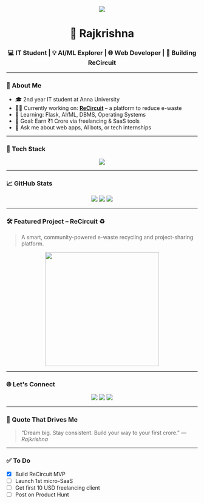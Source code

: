 <!-- Rajkrishna GitHub Profile README -->

<p align="center">
  <img src="https://readme-typing-svg.herokuapp.com?lines=Hi,+I'm+Rajkrishna;Web+Developer+%7C+AI+Explorer;Building+ReCircuit+♻️&center=true&width=500&height=45&color=00BFFF&vCenter=true&size=22" />
</p>

<h1 align="center">🌟 Rajkrishna</h1>
<h3 align="center">💻 IT Student | 💡 AI/ML Explorer | 🌐 Web Developer | 🚀 Building ReCircuit</h3>

---

### 🧠 About Me

- 🎓 2nd year IT student at Anna University  
- 🧑‍💻 Currently working on: **[ReCircuit](https://github.com/Krishna-js45/ReCircuit)** – a platform to reduce e-waste  
- 🌱 Learning: Flask, AI/ML, DBMS, Operating Systems  
- 🎯 Goal: Earn ₹1 Crore via freelancing & SaaS tools  
- 💬 Ask me about web apps, AI bots, or tech internships

---

### 🚀 Tech Stack

<p align="center">
  <img src="https://skillicons.dev/icons?i=python,flask,html,css,js,git,github,canva,vscode,figma" />
</p>

---

### 📈 GitHub Stats

<p align="center">
  <img src="https://github-readme-stats.vercel.app/api?username=Krishna-js45&show_icons=true&theme=radical&hide_border=true" />
  <img src="https://streak-stats.demolab.com?user=Krishna-js45&theme=radical&hide_border=true" />
  <img src="https://github-readme-stats.vercel.app/api/top-langs/?username=Krishna-js45&layout=compact&theme=radical&hide_border=true" />
</p>

---

### 🛠 Featured Project – ReCircuit ♻️

> A smart, community-powered e-waste recycling and project-sharing platform.

<p align="center">
  <a href="https://github.com/Krishna-js45/ReCircuit">
    <img src="https://media.giphy.com/media/f9XgHHnPnDjOF1hWes/giphy.gif" width="300px" />
  </a>
</p>

---

### 🌐 Let's Connect

<p align="center">
  <a href="mailto:yourmail@gmail.com"><img src="https://img.shields.io/badge/Gmail-D14836?style=for-the-badge&logo=gmail&logoColor=white" /></a>
  <a href="https://linkedin.com/in/your-linkedin"><img src="https://img.shields.io/badge/LinkedIn-0077B5?style=for-the-badge&logo=linkedin&logoColor=white" /></a>
  <a href="https://your-portfolio.com"><img src="https://img.shields.io/badge/Portfolio-000000?style=for-the-badge&logo=vercel&logoColor=white" /></a>
</p>

---

### 💬 Quote That Drives Me

> “Dream big. Stay consistent. Build your way to your first crore.” — *Rajkrishna*

---

### ✅ To Do

- [x] Build ReCircuit MVP  
- [ ] Launch 1st micro-SaaS  
- [ ] Get first 10 USD freelancing client  
- [ ] Post on Product Hunt  
